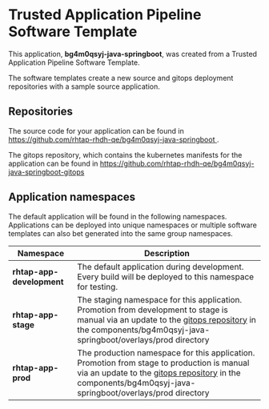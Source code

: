 # Trusted Application Pipeline Software Template

This application, **bg4m0qsyj-java-springboot**, was created from a Trusted Application Pipeline Software Template.

The software templates create a new source and gitops deployment repositories with a sample source application. 

## Repositories

The source code for your application can be found in [https://github.com/rhtap-rhdh-qe/bg4m0qsyj-java-springboot ](https://github.com/rhtap-rhdh-qe/bg4m0qsyj-java-springboot ).
 
The gitops repository, which contains the kubernetes manifests for the application can be found in 
[https://github.com/rhtap-rhdh-qe/bg4m0qsyj-java-springboot-gitops ](https://github.com/rhtap-rhdh-qe/bg4m0qsyj-java-springboot-gitops ) 

## Application namespaces 

The default application will be found in the following namespaces. Applications can be deployed into unique namespaces or multiple software templates can also bet generated into the same group namespaces.  

|  Namespace   |  Description   |  
| -------- | -------- |   
| **rhtap-app-development** | The default application during development. Every build will be deployed to this namespace for testing. | 
| **rhtap-app-stage** | The staging namespace for this application. Promotion from development to stage is manual via an update to the [gitops repository](https://github.com/rhtap-rhdh-qe/bg4m0qsyj-java-springboot-gitops ) in the components/bg4m0qsyj-java-springboot/overlays/prod directory |  
| **rhtap-app-prod** | The production namespace for this application. Promotion from stage to production is manual via an update to the [gitops repository](https://github.com/rhtap-rhdh-qe/bg4m0qsyj-java-springboot-gitops ) in the components/bg4m0qsyj-java-springboot/overlays/prod directory | 